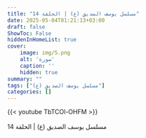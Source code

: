 ```yaml
---
title: "مسلسل يوسف الصديق (ع) | الحلقة 14"
date: 2025-05-04T01:21:13+03:00
draft: false
ShowToc: False
hiddenInHomeList: true
cover:
    image: img/5.png
    alt: 'صورة'
    caption: ''
    hidden: true
summary: ""
tags: ["مسلسل يوسف الصديق (ع)"]
categories: []
---
```


{{< youtube TbTCOl-OHFM >}}  
 <br>
مسلسل يوسف الصديق (ع) | الحلقة 14